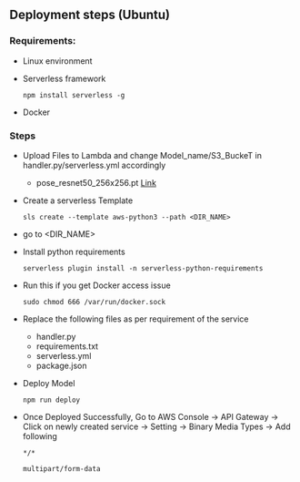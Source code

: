 ## Deployment steps (Ubuntu)

### Requirements: 
- Linux environment
- Serverless framework

    `npm install serverless -g`
- Docker


### Steps
- Upload Files to Lambda and change Model_name/S3_BuckeT in handler.py/serverless.yml accordingly
  - pose_resnet50_256x256.pt    [Link](https://drive.google.com/drive/folders/1IlwfPx3CpLJ44bX8laCaQGYMD7_Nqqpb?usp=sharing)
- Create a serverless Template

    `sls create --template aws-python3 --path <DIR_NAME>`

- go to <DIR_NAME>

- Install python requirements

    `serverless plugin install -n serverless-python-requirements`

- Run this if you get Docker access issue

    `sudo chmod 666 /var/run/docker.sock`

- Replace the following files as per requirement of the service
  - handler.py
  - requirements.txt
  - serverless.yml
  - package.json

- Deploy Model

    `npm run deploy`
    
- Once Deployed Successfully, Go to AWS Console -> API Gateway -> Click on newly created service -> Setting -> Binary Media Types -> Add following
        
    `*/*`
    
    `multipart/form-data`
    
 

